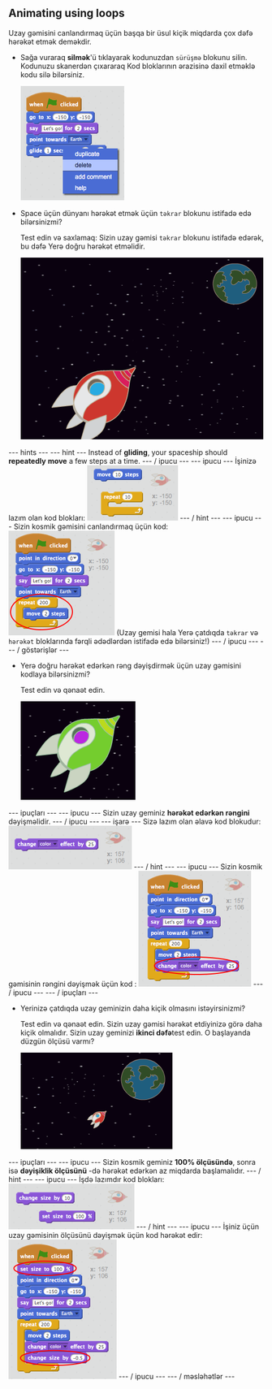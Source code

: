 ## Animating using loops

Uzay gəmisini canlandırmaq üçün başqa bir üsul kiçik miqdarda çox dəfə hərəkət etmək deməkdir.

+ Sağa vuraraq **silmək**'ü tıklayarak kodunuzdan `sürüşmə` blokunu silin. Kodunuzu skanerdən çıxararaq Kod bloklarının ərazisinə daxil etməklə kodu silə bilərsiniz.
    
    ![Sürüşmə blokunun silinməsi](images/space-delete-glide.png)

+ Space üçün dünyanı hərəkət etmək üçün `təkrar` blokunu istifadə edə bilərsinizmi?
    
    Test edin və saxlamaq: Sizin uzay gəmisi `təkrar` blokunu istifadə edərək, bu dəfə Yerə doğru hərəkət etməlidir.
    
    ![Bir uzay gemisi animasiya test](images/space-animate-stage.png)

\--- hints \--- \--- hint \--- Instead of **gliding**, your spaceship should **repeatedly** **move** a few steps at a time. \--- / ipucu \--- \--- ipucu \--- İşinizə lazım olan kod blokları: ![Blocks for an animated spaceship](images/space-repeat-blocks.png) \--- / hint \--- \--- ipucu \--- Sizin kosmik gəmisini canlandırmaq üçün kod: ![Code for an animated spaceship](images/space-repeat-code.png) (Uzay gemisi hala Yerə çatdıqda `təkrar` və `hərəkət` bloklarında fərqli ədədlərdən istifadə edə bilərsiniz!) \--- / ipucu \--- \--- / göstərişlər \---

+ Yerə doğru hərəkət edərkən rəng dəyişdirmək üçün uzay gəmisini kodlaya bilərsinizmi?
    
    Test edin və qənaət edin.
    
    ![Rəngin dəyişən uzay gəmisini test etmə](images/space-colour-test.png)

\--- ipuçları \--- \--- ipucu \--- Sizin uzay geminiz **hərəkət edərkən rəngini** dəyişməlidir. \--- / ipucu \--- \--- işarə \--- Sizə lazım olan əlavə kod blokudur: ![Block for changing colour](images/space-colour-blocks.png) \--- / hint \--- \--- ipucu \--- Sizin kosmik gəmisinin rəngini dəyişmək üçün kod : ![Code for an animated spaceship](images/space-colour-code.png) \--- / ipucu \--- \--- / ipuçları \---

+ Yerinizə çatdıqda uzay geminizin daha kiçik olmasını istəyirsinizmi?
    
    Test edin və qənaət edin. Sizin uzay gəmisi hərəkət etdiyinizə görə daha kiçik olmalıdır. Sizin uzay geminizi **ikinci dəfə**test edin. O başlayanda düzgün ölçüsü varmı?
    
    ![Bir azaldılmış uzay gəmisini test etmə](images/space-size-test.png)

\--- ipuçları \--- \--- ipucu \--- Sizin kosmik geminiz **100% ölçüsündə**, sonra isə **dəyişiklik ölçüsünü** -də hərəkət edərkən az miqdarda başlamalıdır. \--- / hint \--- \--- ipucu \--- İşdə lazımdır kod blokları: ![Blocks for changing size](images/space-size-blocks.png) \--- / hint \--- \--- ipucu \--- İşiniz üçün uzay gəmisinin ölçüsünü dəyişmək üçün kod hərəkət edir: ![Code for changing size](images/space-size-code.png) \--- / ipucu \--- \--- / məsləhətlər \---